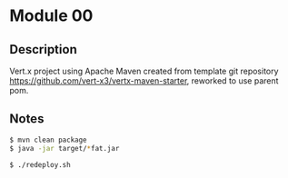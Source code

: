 # Module 00

## Description

Vert.x project using Apache Maven created from template git repository https://github.com/vert-x3/vertx-maven-starter, reworked to use parent pom.

## Notes

```bash
$ mvn clean package
$ java -jar target/*fat.jar
```

```bash
$ ./redeploy.sh
```
